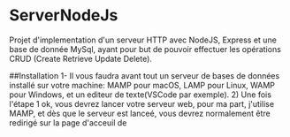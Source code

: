 # ServerNodeJs
Projet d'implementation d'un serveur HTTP avec NodeJS, Express et une base de donnée MySql, ayant pour but de pouvoir effectuer les opérations CRUD (Create Retrieve Update Delete).

##Installation
1- Il vous faudra avant tout un serveur de bases de données installé sur votre machine: MAMP pour macOS, LAMP pour Linux, WAMP pour Windows, et un editeur de texte(VSCode par exemple).
2) Une fois l'étape 1 ok, vous devrez lancer votre serveur web, pour ma part, j'utilise MAMP, et dès que le serveur est lanceé, vous devrez normalement être redirigé sur la page d'acceuil de 
